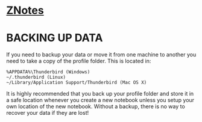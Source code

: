 [ZNotes](http://znotes.net/)
==================================

BACKING UP DATA
===============

If you need to backup your data or move it from one machine to another
you need to take a copy of the profile folder. This is located in:

    %APPDATA%\Thunderbird (Windows)
    ~/.thunderbird (Linux)
    ~/Library/Application Support/Thunderbird (Mac OS X)

It is highly recommended that you back up your profile folder and store it in a safe location whenever you create a new notebook unless you setup your own location of the new notebook. Without a backup, there is no way to recover your data if they are lost!
